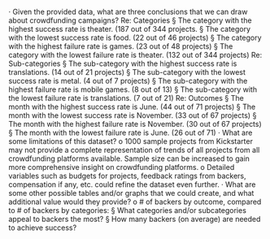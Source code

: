 · Given the provided data, what are three conclusions that we can draw about crowdfunding campaigns?
  Re: Categories
    § The category with the highest success rate is theater. (187 out of 344 projects.
    § The category with the lowest success rate is food. (22 out of 46 projects)
    § The category with the highest failure rate is games. (23 out of 48 projects)
    § The category with the lowest failure rate is theater. (132 out of 344 projects)
  Re: Sub-categories
    § The sub-category with the highest success rate is translations. (14 out of 21 projects)
    § The sub-category with the lowest success rate is metal. (4 out of 7 projects)
    § The sub-category with the highest failure rate is mobile games. (8 out of 13)
    § The sub-category with the lowest failure rate is translations. (7 out of 21)
  Re: Outcomes
    § The month with the highest success rate is June. (44 out of 71 projects)
    § The month with the lowest success rate is November. (33 out of 67 projects)
    § The month with the highest failure rate is November. (30 out of 67 projects)
    § The month with the lowest failure rate is June. (26 out of 71)
· What are some limitations of this dataset?
    o 1000 sample projects from Kickstarter may not provide a complete representation of trends of all projects from all crowdfunding platforms available. Sample size can be increased to gain more comprehensive     insight on crowdfunding platforms.
    o Detailed variables such as budgets for projects, feedback ratings from backers, compensation if any, etc. could refine the dataset even further.
· What are some other possible tables and/or graphs that we could create, and what additional value would they provide?
    o # of backers by outcome, compared to # of backers by categories:
      § What categories and/or subcategories appeal to backers the most?
      § How many backers (on average) are needed to achieve success?
